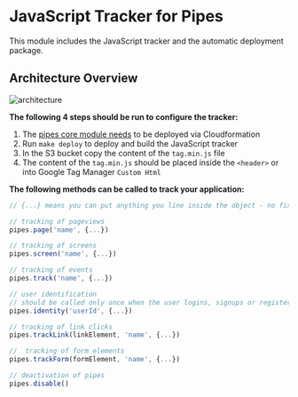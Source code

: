 # JavaScript Tracker for Pipes

This module includes the JavaScript tracker and the automatic
deployment package. 

## Architecture Overview

![architecture](https://github.com/pipes/pipesdata.com/blob/master/docs/images/pipes-js.png)

**The following 4 steps should be run to configure the tracker:**

1) The [pipes core module needs](https://github.com/pipes/pipes) to be deployed via Cloudformation
2) Run `make deploy` to deploy and build the JavaScript tracker
3) In the S3 bucket copy the content of the `tag.min.js` file
4) The content of the `tag.min.js` should be placed inside the `<header>` or
into Google Tag Manager `Custom Html`

**The following methods can be called to track your application:**

```js
// {...} means you can put anything you line inside the object - no fixed schema

// tracking of pageviews
pipes.page('name', {...})

// tracking of screens
pipes.screen('name', {...})

// tracking of events
pipes.track('name', {...})

// user identification
// should be called only once when the user logins, signups or registers
pipes.identity('userId', {...})

// tracking of link clicks 
pipes.trackLink(linkElement, 'name', {...})

//  tracking of form elements
pipes.trackForm(formElement, 'name', {...}) 

// deactivation of pipes
pipes.disable() 
```


